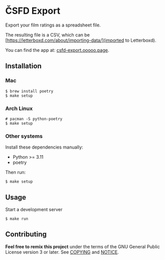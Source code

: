 # ČSFD Export

Export your film ratings as a spreadsheet file.

The resulting file is a CSV, which can be
[https://letterboxd.com/about/importing-data/](imported to Letterboxd).

You can find the app at: [csfd-export.ooooo.page](https://csfd-export.ooooo.page).

## Installation

### Mac

```shell
$ brew install poetry
$ make setup
```

### Arch Linux

```shell
# pacman -S python-poetry
$ make setup
```

### Other systems

Install these dependencies manually:

- Python >= 3.11
- poetry

Then run:

```shell
$ make setup
```

## Usage

Start a development server

```shell
$ make run
```

## Contributing

__Feel free to remix this project__ under the terms of the GNU General Public
License version 3 or later. See [COPYING](./COPYING) and [NOTICE](./NOTICE).
